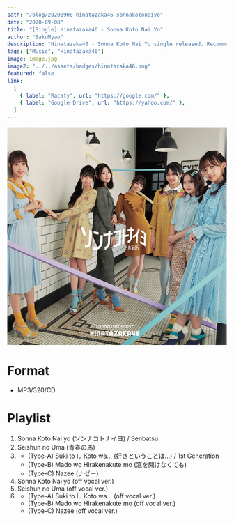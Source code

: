 ```yaml
---
path: "/blog/20200908-hinatazaka46-sonnakotonaiyo"
date: "2020-09-08"
title: "[Single] Hinatazaka46 - Sonna Koto Nai Yo"
author: "SakuMyao"
description: "Hinatazaka46 - Sonna Koto Nai Yo single released. Recommended Music!"
tags: ["Music", "Hinatazaka46"]
image: image.jpg
image2: "../../assets/badges/hinatazaka46.png"
featured: false
link:
  [
    { label: "Racaty", url: "https://google.com/" },
    { label: "Google Drive", url: "https://yahoo.com/" },
  ]
---
```


![Hinatazaka46 - Sonna Koto Nai Yo](./image.jpg)

# Format

- MP3/320/CD

# Playlist

1. Sonna Koto Nai yo (ソンナコトナイヨ) / Senbatsu
2. Seishun no Uma (青春の馬)
3. - (Type-A) Suki to Iu Koto wa... (好きということは…) / 1st Generation
   - (Type-B) Mado wo Hirakenakute mo (窓を開けなくても)
   - (Type-C) Nazee (ナゼー)
4. Sonna Koto Nai yo (off vocal ver.)
5. Seishun no Uma (off vocal ver.)
6. - (Type-A) Suki to Iu Koto wa... (off vocal ver.)
   - (Type-B) Mado wo Hirakenakute mo (off vocal ver.)
   - (Type-C) Nazee (off vocal ver.)
